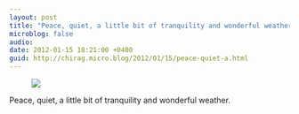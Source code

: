 ```yaml
---
layout: post
title: "Peace, quiet, a little bit of tranquility and wonderful weather."
microblog: false
audio: 
date: 2012-01-15 18:21:00 +0400
guid: http://chirag.micro.blog/2012/01/15/peace-quiet-a.html
---
```

<figure><img src="https://cdtestweb.files.wordpress.com/2012/01/e954b-0qx1dklahc3njix-i.jpg"></figure><p>Peace, quiet, a little bit of tranquility and wonderful weather.</p>
